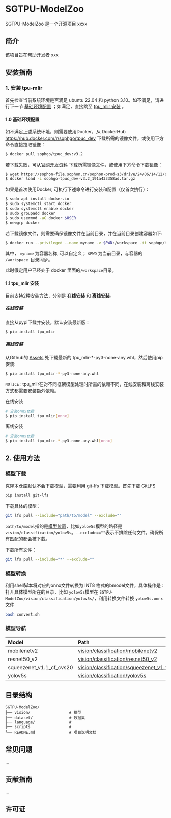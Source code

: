 # SGTPU-ModelZoo

SGTPU-ModelZoo 是一个开源项目 xxxx

## 简介
该项目旨在帮助开发者 xxx


## 安装指南
### 1. 安装 tpu-mlir
首先检查当前系统环境是否满足 ubuntu 22.04 和 python 3.10。如不满足，请进行下一节 [基础环境配置](#10-基础环境配置) ；如满足，直接跳至 [tpu_mlir 安装](#tpu_mlir-安装) 。
#### 1.0 基础环境配置
如不满足上述系统环境，则需要使用Docker，从 DockerHub https://hub.docker.com/r/sophgo/tpuc_dev 下载所需的镜像文件，或使用下方命令直接拉取镜像：

```bash
$ docker pull sophgo/tpuc_dev:v3.2
```
若下载失败，可从[官网开发资料](https://developer.sophgo.com/site/index/material/86/all.html) 下载所需镜像文件，或使用下方命令下载镜像：
```bash
$ wget https://sophon-file.sophon.cn/sophon-prod-s3/drive/24/06/14/12/sophgo-tpuc_dev-v3.2_191a433358ad.tar.gz
$ docker load -i sophgo-tpuc_dev-v3.2_191a433358ad.tar.gz
```
如果是首次使用Docker, 可执行下述命令进行安装和配置（仅首次执行）：
```bash
$ sudo apt install docker.io
$ sudo systemctl start docker
$ sudo systemctl enable docker
$ sudo groupadd docker
$ sudo usermod -aG docker $USER
$ newgrp docker
```
若下载镜像文件，则需要确保镜像文件在当前目录，并在当前目录创建容器如下:
```bash
$ docker run --privileged --name myname -v $PWD:/workspace -it sophgo/tpuc_dev:v3.2
```
其中， ```myname``` 为容器名称, 可以自定义； ```$PWD``` 为当前目录，与容器的 ```/workspace ```目录同步。

此时假定用户已经处于 docker 里面的```/workspace```目录。

#### 1.1 tpu_mlir 安装

目前支持2种安装方法，分别是 [__在线安装__](#在线安装) 和 [__离线安装__](#离线安装)。

##### 在线安装

直接从pypi下载并安装，默认安装最新版：
```bash
$ pip install tpu_mlir
```

##### 离线安装

从Github的 [Assets](https://github.com/sophgo/tpu-mlir/releases/) 处下载最新的 tpu_mlir-*-py3-none-any.whl，然后使用pip安装:
```bash
$ pip install tpu_mlir-*-py3-none-any.whl
```

```NOTICE:``` tpu_mlir在对不同框架模型处理时所需的依赖不同，在线安装和离线安装方式都需要安装额外依赖。

在线安装
```bash
# 安装onnx依赖
$ pip install tpu_mlir[onnx]
```

离线安装

```bash
# 安装onnx依赖
$ pip install tpu_mlir-*-py3-none-any.whl[onnx]
```


## 2. 使用方法

### 模型下载
克隆本仓库默认不会下载模型，需要利用 git-lfs 下载模型。首先下载 GitLFS
```bash
pip install git-lfs
```
下载具体的模型：
```bash
git lfs pull --include="path/to/model" --exclude=""
```
```path/to/model```指的是[模型位置](#模型导航)，比如```yolov5s```模型的路径是 ```vision/classification/yolov5s```。```--exclude==""```表示不排除任何文件，确保所有匹配的都会被下载。

下载所有文件：
```bash
git lfs pull --include="*" --exclude=""
```

### 模型转换

利用shell脚本将对应的onnx文件转换为 INT8 格式的bmodel文件，具体操作是：
打开具体模型所在的目录，比如 ```yolov5s```模型在 ```SGTPU-ModelZoo/vision/classification/yolov5s/```，利用转换文件转换 ```yolov5s.onnx``` 文件
```bash
bash convert.sh
```


### 模型导航
|Model                            |Path                                                                                                  |NNTC                |MLIR                |
|:-                               |:-                                                                                                    |:-                  |:-                  |
|mobilenetv2                          |[vision/classification/mobilenetv2](vision/classification/mobilenetv2)                            |                    |                    |
|resnet50_v2                          |[vision/classification/resnet50_v2](vision/classification/resnet50_v2)                            |                    |                    |
|squeezenet_v1.1_cf_cvs20             |[vision/classification/squeezenet_v1.1_cf_cvs20](vision/classification/squeezenet_v1.1_cf_cvs20)  |                    |                    |
|yolov5s                              |[vision/classification/yolov5s](vision/classification/yolov5s)                                    |                    |                    |


## 目录结构
```
SGTPU-ModelZoo/
├── vision/                 # 模型
├── dataset/                # 数据集
├── language/               #
├── scripts                 #
└── README.md               # 项目说明文档
```

## 常见问题
...

## 贡献指南
...

## 许可证


